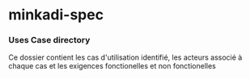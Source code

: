 # minkadi-spec

### Uses Case directory

Ce dossier contient les cas d'utilisation identifié, les acteurs associé à
chaque cas et les exigences fonctionelles et non fonctionelles
